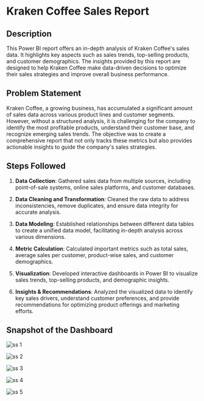 # Kraken Coffee Sales Report

## Description

This Power BI report offers an in-depth analysis of Kraken Coffee's sales data. It highlights key aspects such as sales trends, top-selling products, and customer demographics. The insights provided by this report are designed to help Kraken Coffee make data-driven decisions to optimize their sales strategies and improve overall business performance.

## Problem Statement

Kraken Coffee, a growing business, has accumulated a significant amount of sales data across various product lines and customer segments. However, without a structured analysis, it is challenging for the company to identify the most profitable products, understand their customer base, and recognize emerging sales trends. The objective was to create a comprehensive report that not only tracks these metrics but also provides actionable insights to guide the company's sales strategies.

## Steps Followed

1. **Data Collection**: Gathered sales data from multiple sources, including point-of-sale systems, online sales platforms, and customer databases.

2. **Data Cleaning and Transformation**: Cleaned the raw data to address inconsistencies, remove duplicates, and ensure data integrity for accurate analysis.

3. **Data Modeling**: Established relationships between different data tables to create a unified data model, facilitating in-depth analysis across various dimensions.

4. **Metric Calculation**: Calculated important metrics such as total sales, average sales per customer, product-wise sales, and customer demographics.

5. **Visualization**: Developed interactive dashboards in Power BI to visualize sales trends, top-selling products, and demographic insights.

6. **Insights & Recommendations**: Analyzed the visualized data to identify key sales drivers, understand customer preferences, and provide recommendations for optimizing product offerings and marketing efforts.

## Snapshot of the Dashboard

![ss 1](https://github.com/user-attachments/assets/4ee6e89d-2aa7-4cdd-ac93-c28a1d1f655b)

![ss 2](https://github.com/user-attachments/assets/6b674c8b-2cbf-4982-ace3-23f73093162b)

![ss 3](https://github.com/user-attachments/assets/163123cd-31e6-43b2-9c3b-7f4c89dc78c2)

![ss 4](https://github.com/user-attachments/assets/5e95ad1d-8e7b-43be-a611-d86949eea107)

![ss 5](https://github.com/user-attachments/assets/9449c98a-c47b-4070-8122-519663123b0c)
